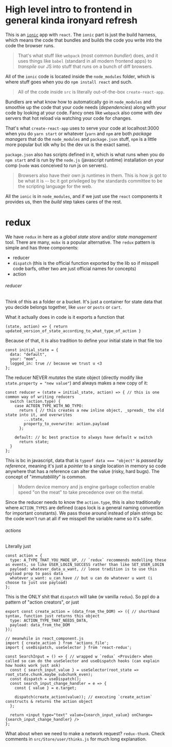 # High level intro to frontend in general kinda ironyard refresh

This is an [`ionic`](https://ionicframework.com/docs) app with `react`. The `ionic` part is just the build harness, which means the code that bundles and builds the code you write into the code the browser runs.

> That's what stuff like `webpack` (most common _bundler_) does, and it uses things like `babel` (standard in all modern frontend apps) to _transpile_ our JS into stuff that runs on a bunch of diff browsers.

All of the `ionic` code is located inside the `node_modules` folder, which is where stuff goes when you do `npm install react` and such.

> All of the code inside `src` is literally out-of-the-box `create-react-app`.

Bundlers are what know how to automatically go in `node_modules` and smoothie up the code that your code needs (_dependencies_) along with your code by looking at your code. Fancy ones like `webpack` also come with dev servers that hot reload via watching your code for changes.

That's what `create-react-app` uses to serve your code at localhost:3000 when you do `yarn start` or whatever (`yarn` and `npm` are both _package managers_ that do the `node_modules` and `package.json` stuff, `npm` is a little more popular but idk why bc the dev ux is the exact same).

`package.json` also has scripts defined in it, which is what runs when you do `npm start` and is run by the `node.js` (javascript runtime) installation on your comp (`node` was conceived to run js on servers).

> Browsers also have their own js runtimes in them. This is how js got to be what it is -- bc it got privileged by the standards committee to be the scripting language for the web.

All the `ionic` is in `node_modules`, and if we just use the `react` components it provides us, then the _build_ step takes cares of the rest.

# redux

We have `redux` in here as a _global state store_ and/or _state management_ tool. There are many, `mobx` is a popular alternative. The `redux` pattern is simple and has three components:

- reducer
- `dispatch` (this is the official function exported by the lib so if misspell code barfs, other two are just official names for concepts)
- action

###### reducer

Think of this as a folder or a bucket. It's just a container for state data that you decide belongs together, like `user` or `posts` or `cart`.

What it actually does in code is it exports a function that

```
(state, action) => { return updated_version_of_state_according_to_what_type_of_action }
```

Because of that, it is also tradition to define your initial state in that file too

```
const initial_state = {
  data: "default",
  your: "mom",
  logged_in: true // because we trust u <3
};
```

The reducer NEVER _mutates_ the state object (directly modify like `state.property = "new value"`) and always makes a new copy of it:

```
const reducer = (state = initial_state, action) => { // this is one common way of writing reducers
  switch (action.type) {
    case ACTOIN_TYPE_WITH_NO_TYPO:
      return { // this creates a new inline object, _spreads_ the old state into it, and overwrites
        ...state,
        property_to_overwrite: action.payload
      };

    default: // bc best practice to always have default w switch
      return state;
  }
};
```

This is bc in javascript, data that is `typeof data === "object"` is _passed by reference_, meaning it's just a _pointer_ to a single location in memory so code anywhere that has a reference can alter the value (risky, hard bugs). The concept of "_immutablility_" is common.

> Modern device memory and js engine garbage collection enable speed "on the meat" to take precedence over on the metal.

Since the reducer needs to know the `action.type`, this is also traditionally where `ACTION_TYPES` are defined (caps lock is a general naming convention for important constants). We pass those around instead of plain strings bc the code won't run at all if we misspell the variable name so it's safer.

###### actions

Literally just

```
const action = {
  type: A_TYPE_THAT_YOU_MADE_UP, // `redux` recommends modelling these as events, so like USER_LOGIN_SUCCESS rather than like SET_USER_LOGIN
  payload: whatever_data_u_want, // loose tradition is to use this payload prop to pass data
  whatever_u_want: u_can_have // but u can do whatever u want (i choose to just use payload)
};
```

This is the ONLY shit that `dispatch` will take (w vanilla `redux`). So ppl do a pattern of "action creators", or just

```
export const create_action = (data_from_the_DOM) => ({ // shorthand syntax, function just returns this object
  type: ACTION_TYPE_THAT_NEEDS_DATA,
  payload: data_from_the_DOM
});

// meanwhile in react_component.js
import { create_action } from 'actions_file';
import { useDispatch, useSelector } from 'react-redux';

const SearchInput = () => { // wrapped w `redux` <Provider> when called so can do the useSelector and useDispatch hooks (can explain how hooks work just ask)
  const { search_input_value } = useSelector(root_state => root_state.chunk.maybe_subchunk_even);
  const dispatch = useDispatch();
  const search_input_change_handler = e => {
    const { value } = e.target;

    dispatch(create_action(value)); // executing `create_action` constructs & returns the action object
  };

  return <input type="text" value={search_input_value} onChange={search_input_change_handler} />
};
```

What about when we need to make a network request? `redux-thunk`. Check comments in `src/Store/user/thinks.js` for much long explanation.
